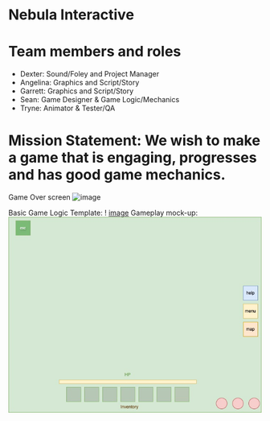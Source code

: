 # Nebula Interactive

# Team members and roles
* Dexter: Sound/Foley and Project Manager
* Angelina: Graphics and Script/Story
* Garrett: Graphics and Script/Story
* Sean: Game Designer & Game Logic/Mechanics
* Tryne: Animator & Tester/QA

# Mission Statement: We wish to make a game that is engaging, progresses and has good game mechanics.

Game Over screen
![image](https://github.com/user-attachments/assets/15c9ce6c-3496-4efa-95fe-97f0f5559976)

Basic Game Logic Template:
! [image](https://github.com/dexterchurch/GameDevTeam1/blob/main/images/Rusted_Ring.jpg?raw=true)
Gameplay mock-up: 
![image](https://github.com/dexterchurch/GameDevTeam1/blob/main/images/Gameplay.jpg?raw=true)
